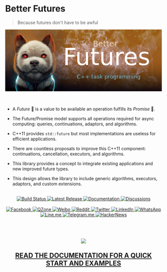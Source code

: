 # Better Futures

> Because futures don't have to be awful

[![Futures](docs/img/futures_banner.png)](https://alandefreitas.github.io/futures/)

<!--[abstract -->

<br/>

<!--What it is -->

- A *Future* 🔮 is a value to be available an operation fulfills its *Promise* 🤞.

<!--Why this is interesting -->

- The Future/Promise model supports all operations required for async computing: queries, continuations, adaptors, and
  algorithms.

<!--What is the problem -->

- C++11 provides `std::future` but most implementations are useless for efficient applications.

<!--Why is it unsolved -->

- There are countless proposals to improve this C++11 component: continuations, cancellation, executors, and algorithms.

<!--What is the solution -->

- This library provides a concept to integrate existing applications and new improved future types.

<!--What the solution achieves -->

- This design allows the library to include generic algorithms, executors, adaptors, and custom extensions.

<br/>

<div style="text-align: center;">
<a href="https://github.com/alandefreitas/futures/actions?query=workflow%3ABuild+event%3Apush+branch%3Amaster+" target="_blank">
  <img alt="Build Status" src="https://img.shields.io/github/workflow/status/alandefreitas/futures/Build/master?event=push&label=Build&logo=Github-Actions">
</a>
<a href="https://GitHub.com/alandefreitas/futures/releases/" target="_blank">
  <img alt="Latest Release" src="https://img.shields.io/github/release/alandefreitas/futures.svg?label=Download">
</a>
<a href="https://alandefreitas.github.io/futures/" target="_blank">
  <img alt="Documentation" src="https://img.shields.io/website-up-down-green-red/http/alandefreitas.github.io/futures.svg?label=Documentation">
</a>
<a href="https://github.com/alandefreitas/futures/discussions" target="_blank">
  <img alt="Discussions" src="https://img.shields.io/website-up-down-green-red/http/alandefreitas.github.io/futures.svg?label=Discussions">
</a>
</div>

<br/>

<div style="text-align: center;">

<!-- https://github.com/bradvin/social-share-urls -->

<a href="https://www.facebook.com/sharer/sharer.php?t=futures:%20C%2B%2B%20Task%20Programming&u=https://github.com/alandefreitas/futures/" target="_blank">
    <img alt="Facebook" src="https://img.shields.io/twitter/url/http/shields.io.svg?style=social&label=Share+on+Facebook&logo=facebook">
</a>
<a href="http://sns.qzone.qq.com/cgi-bin/qzshare/cgi_qzshare_onekey?url=https://github.com/alandefreitas/futures/&title=futures:%20C%2B%2B%20task%20programming%20with%20asio%20executors&summary=futures:%20C%2B%2B%20task%20programming%20with%20asio%20executors" target="_blank">
    <img alt="QZone" src="https://img.shields.io/twitter/url/http/shields.io.svg?style=social&label=Share+on+QZone&logo=qzone">
</a>
<a href="http://sns.qzone.qq.com/cgi-bin/qzshare/cgi_qzshare_onekey?url=https://github.com/alandefreitas/futures/&title=futures:%20C%2B%2B%20task%20programming%20with%20asio%20executors&summary=futures:%20C%2B%2B%20task%20programming%20with%20asio%20executors" target="_blank">
    <img alt="Weibo" src="https://img.shields.io/twitter/url/http/shields.io.svg?style=social&label=Share+on+Weibo&logo=sina-weibo">
</a>
<a href="http://www.reddit.com/submit?url=https://github.com/alandefreitas/futures/&title=Futures:%20CPP%20Task%20Programming%20with%20Asio%20Executors" target="_blank">
    <img alt="Reddit" src="https://img.shields.io/twitter/url/http/shields.io.svg?style=social&label=Share+on+Reddit&logo=reddit">
</a>
<a href="https://twitter.com/intent/tweet?text=futures:%20C%2B%2B%20task%20programming%20with%20asio%20executors&url=https://github.com/alandefreitas/futures/&hashtags=Task,Programming,Cpp,Async" target="_blank">
    <img alt="Twitter" src="https://img.shields.io/twitter/url/http/shields.io.svg?label=Share+on+Twitter&style=social">
</a>
<a href="https://www.linkedin.com/shareArticle?mini=false&url=https://github.com/alandefreitas/futures/&title=futures:%20C%2B%2B%20task%20programming%20with%20asio%20executors" target="_blank">
    <img alt="LinkedIn" src="https://img.shields.io/twitter/url/http/shields.io.svg?style=social&label=Share+on+LinkedIn&logo=linkedin">
</a>
<a href="https://api.whatsapp.com/send?text=futures:%20C%2B%2B%20task%20programming%20with%20asio%20executors:+https://github.com/alandefreitas/futures/" target="_blank">
    <img alt="WhatsApp" src="https://img.shields.io/twitter/url/http/shields.io.svg?style=social&label=Share+on+WhatsApp&logo=whatsapp">
</a>
<a href="https://lineit.line.me/share/ui?url=https://github.com/alandefreitas/futures/&text=futures:%20C%2B%2B%20task%20programming%20with%20asio%20executors" target="_blank">
    <img alt="Line.me" src="https://img.shields.io/twitter/url/http/shields.io.svg?style=social&label=Share+on+Line.me&logo=line">
</a>
<a href="https://telegram.me/share/url?url=https://github.com/alandefreitas/futures/&text=futures:%20C%2B%2B%20task%20programming%20with%20asio%20executors" target="_blank">
    <img alt="Telegram.me" src="https://img.shields.io/twitter/url/http/shields.io.svg?style=social&label=Share+on+Telegram.me&logo=telegram">
</a>
<a href="https://news.ycombinator.com/submitlink?u=https://github.com/alandefreitas/futures/&t=futures:%20C%2B%2B%20task%20programming%20with%20asio%20executors" target="_blank">
    <img alt="HackerNews" src="https://img.shields.io/twitter/url/http/shields.io.svg?style=social&label=Share+on+HackerNews&logo=y-combinator">
</a>

</div>

<br/>

<!--] -->

<br/>

<div style="text-align: center;">

<h2>

<a href="https://alandefreitas.github.io/futures/">
  <img src="https://upload.wikimedia.org/wikipedia/commons/2/2a/Documentation-plain.svg" width="50%"/>
</a>

[READ THE DOCUMENTATION FOR A QUICK START AND EXAMPLES](https://alandefreitas.github.io/futures/)

</h2>

</div>


